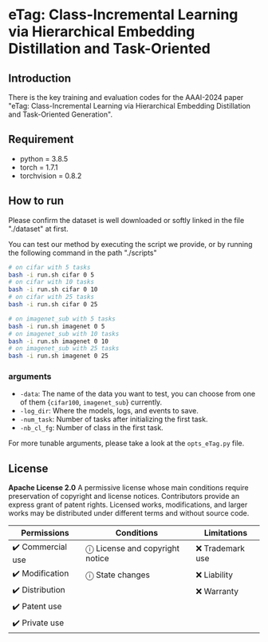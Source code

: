 # eTag: Class-Incremental Learning via Hierarchical Embedding Distillation and Task-Oriented

## Introduction

There is the key training and evaluation codes for the AAAI-2024 paper "eTag: Class-Incremental Learning via Hierarchical Embedding Distillation and Task-Oriented Generation".

## Requirement

- python = 3.8.5
- torch = 1.7.1
- torchvision = 0.8.2

## How to run

Please confirm the dataset is well downloaded or softly linked in the file "./dataset" at first.

You can test our method by executing the script we provide, or by running the following command in the path "./scripts"

```sh
# on cifar with 5 tasks
bash -i run.sh cifar 0 5
# on cifar with 10 tasks
bash -i run.sh cifar 0 10
# on cifar with 25 tasks
bash -i run.sh cifar 0 25
```

```sh
# on imagenet_sub with 5 tasks
bash -i run.sh imagenet 0 5
# on imagenet_sub with 10 tasks
bash -i run.sh imagenet 0 10
# on imagenet_sub with 25 tasks
bash -i run.sh imagenet 0 25
```

### arguments

- `-data`: The name of the data you want to test, you can choose from one of them {`cifar100`, `imagenet_sub`} currently.
- `-log_dir`: Where the models, logs, and events to save.
- `-num_task`: Number of tasks after initializing the first task.
- `-nb_cl_fg`: Number of class in the first task.

For more tunable arguments, please take a look at the `opts_eTag.py` file.

## License

**Apache License 2.0**
A permissive license whose main conditions require preservation of copyright and license notices. Contributors provide an express grant of patent rights. Licensed works, modifications, and larger works may be distributed under different terms and without source code.

| Permissions         | Conditions                      | Limitations      |
| ------------------- | ------------------------------- | ---------------- |
| ✔️ Commercial use | ⓘ License and copyright notice | ❌ Trademark use |
| ✔️ Modification   | ⓘ State changes                | ❌ Liability     |
| ✔️ Distribution   |                                 | ❌  Warranty     |
| ✔️ Patent use     |                                 |                  |
| ✔️ Private use    |                                 |                  |
